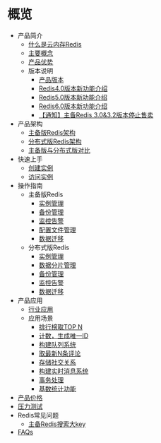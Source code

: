 # 概览


* 产品简介
    * [什么是云内存Redis](/uredis/product/concepts)
    * [主要概念](/uredis/product/terminology)
    * [产品优势](/uredis/product/superiority)
    * 版本说明
        * [产品版本](/uredis/product/version0)
        * [Redis4.0版本新功能介绍](/uredis/product/version)
        * [Redis5.0版本新功能介绍](/uredis/product/version5)
        * [Redis6.0版本新功能介绍](/uredis/product/version6)
        * [【通知】主备Redis 3.0&3.2版本停止售卖](/uredis/product/notice)
* 产品架构
    * [主备版Redis架构](/uredis/architecture/uredis)
    * [分布式版Redis架构](/uredis/architecture/udredis)
    * [主备版与分布式版对比](/uredis/architecture/difference)
* 快速上手
    * [创建实例](/uredis/fast/create)
    * [访问实例](/uredis/fast/access)
* 操作指南
    * 主备版Redis
       * [实例管理](/uredis/guide/instance)
       * [备份管理](/uredis/guide/backup)
       * [监控告警](/uredis/guide/monitor)
       * [配置文件管理](/uredis/guide/config)
       * [数据迁移](/uredis/guide/migration)
    * 分布式版Redis
       * [实例管理](/uredis/guide/clusterinstance)
       * [数据分片管理](/uredis/guide/clustershard)
       * [备份管理](/uredis/guide/clusterbackup)
       * [监控告警](/uredis/guide/clustermonitor)
       * [数据迁移](/uredis/guide/clustermigration) 
* 产品应用
    * [行业应用](/uredis/situation/industry)
    * 应用场景
        * [排行榜取TOP N](/uredis/situation/application/topn)
        * [计数，生成唯一ID](/uredis/situation/application/count)
        * [构建队列系统](/uredis/situation/application/queue)
        * [取最新N条评论](/uredis/situation/application/comment)
        * [存储社交关系](/uredis/situation/application/relation)
        * [构建实时消息系统](/uredis/situation/application/message)
        * [事务处理](/uredis/situation/application/affair)
        * [基数统计功能](/uredis/situation/application/statistics)
* [产品价格](/uredis/price)
* [压力测试](/uredis/test)
* Redis常见问题
    * [主备Redis搜索大key](/uredis/ops/bigkey)
* [FAQs](/uredis/faqs)
    
